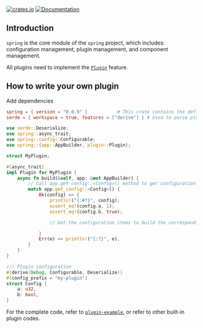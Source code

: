 [![crates.io](https://img.shields.io/crates/v/spring.svg)](https://crates.io/crates/spring)
[![Documentation](https://docs.rs/spring/badge.svg)](https://docs.rs/spring)

## Introduction

`spring` is the core module of the `spring` project, which includes: configuration management, plugin management, and component management.

All plugins need to implement the [`Plugin`](https://docs.rs/spring/latest/spring/plugin/trait.Plugin.html) feature.

## How to write your own plugin

Add dependencies

```toml
spring = { version = "0.0.9" }           # This crate contains the definition of plugin traits
serde = { workspace = true, features = ["derive"] } # Used to parse plugin configuration items
```

```rust
use serde::Deserialize;
use spring::async_trait;
use spring::config::Configurable;
use spring::{app::AppBuilder, plugin::Plugin};

struct MyPlugin;

#[async_trait]
impl Plugin for MyPlugin {
    async fn build(&self, app: &mut AppBuilder) {
        // Call app.get_config::<Config>() method to get configuration items
        match app.get_config::<Config>() {
            Ok(config) => {
                println!("{:#?}", config);
                assert_eq!(config.a, 1);
                assert_eq!(config.b, true);

                // Get the configuration items to build the corresponding components

            }
            Err(e) => println!("{:?}", e),
        }
    }
}

/// Plugin configuration
#[derive(Debug, Configurable, Deserialize)]
#[config_prefix = "my-plugin"]
struct Config {
    a: u32,
    b: bool,
}
```

For the complete code, refer to [`plugin-example`](https://github.com/spring-rs/spring-rs/tree/master/examples/plugin-example), or refer to other built-in plugin codes.